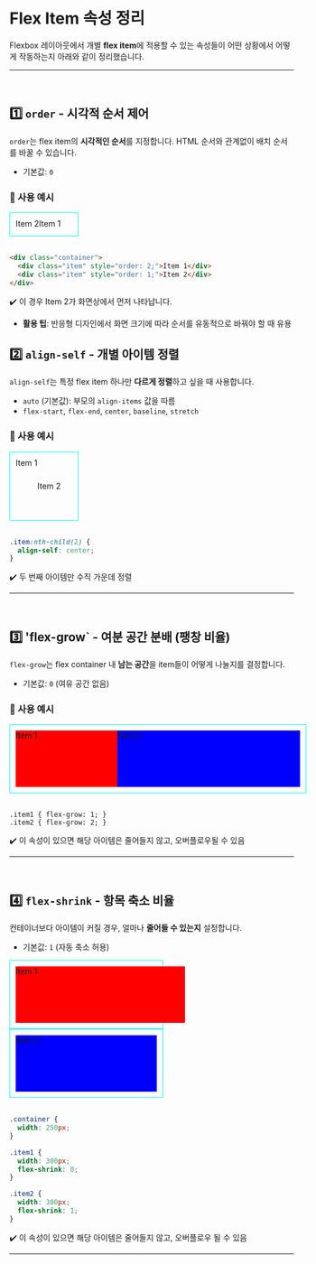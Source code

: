 # Flex Item 속성 정리
Flexbox 레이아웃에서 개별 **flex item**에 적용할 수 있는 속성들이 어떤 상황에서 어떻게 작동하는지 아래와 같이 정리했습니다.

---
<br>

## 1️⃣ `order` - 시각적 순서 제어
`order`는 flex item의 **시각적인 순서**를 지정합니다. HTML 순서와 관계없이 배치 순서를 바꿀 수 있습니다.

- 기본값: `0`

### 🧐 사용 예시
<div class="container" style="width: 100px; display:flex; height: 20px; border: 1px solid aqua; padding: 10px">
  <div class="item" style="order: 2;">Item 1</div>
  <div class="item" style="order: 1;">Item 2</div>
</div>

<br>

```html
<div class="container">
  <div class="item" style="order: 2;">Item 1</div>
  <div class="item" style="order: 1;">Item 2</div>
</div>
```

✔️ 이 경우 Item 2가 화면상에서 먼저 나타납니다.

- **활용 팁**: 반응형 디자인에서 화면 크기에 따라 순서를 유동적으로 바꿔야 할 때 유용

## 2️⃣ `align-self` - 개별 아이템 정렬
`align-self`는 특정 flex item 하나만 **다르게 정렬**하고 싶을 때 사용합니다.

- `auto` (기본값): 부모의 `align-items` 값을 따름
- `flex-start`, `flex-end`, `center`, `baseline`, `stretch`

### 🧐 사용 예시
<style>
.item2:nth-child(2) {
  align-self: center;
}
</style>

<div class="container" style="width: 100px; display:flex; height: 100px; border: 1px solid aqua; padding: 10px">
  <div class="item2">Item 1</div>
  <div class="item2">Item 2</div>
</div>

<br>

```css
.item:nth-child(2) {
  align-self: center;
}
```
✔️ 두 번째 아이템만 수직 가운데 정렬

---
<br>

## 3️⃣ 'flex-grow` - 여분 공간 분배 (팽창 비율)
`flex-grow`는 flex container 내 **남는 공간**을 item들이 어떻게 나눌지를 결정합니다.

- 기본값: `0` (여유 공간 없음)

### 🧐 사용 예시
<style>
.item3-1 { flex-grow: 1; background: red;}
.item3-2 { flex-grow: 2; background: blue;}
</style>

<div class="container" style="width: 100%; display:flex; height: 100px; border: 1px solid aqua; padding: 10px">
  <div class="item3-1">Item 1</div>
  <div class="item3-2">Item 2</div>
</div>

<br>

```
.item1 { flex-grow: 1; }
.item2 { flex-grow: 2; }
```

✔️ 이 속성이 있으면 해당 아이템은 줄어들지 않고, 오버플로우될 수 있음

---
<br>

## 4️⃣ `flex-shrink` - 항목 축소 비율
컨테이너보다 아이템이 커질 경우, 얼마나 **줄어들 수 있는지** 설정합니다.

- 기본값: `1` (자동 축소 허용)

<style>
.item4-1 { flex-shrink: 0; width: 300px; background: red;}
.item4-2 { flex-shrink: 1; width: 300px; background: blue;}
</style>

<div class="container" style="width: 250px; display:flex; height: 100px; border: 1px solid aqua; padding: 10px">
  <div class="item4-1">Item 1</div>
</div>

<div class="container" style="width: 250px; display:flex; height: 100px; border: 1px solid aqua; padding: 10px">
  <div class="item4-2">Item 2</div>
</div>

<br>

```css
.container {
  width: 250px;
}

.item1 {
  width: 300px;
  flex-shrink: 0;
}

.item2 {
  width: 300px;
  flex-shrink: 1;
}
```

✔️ 이 속성이 있으면 해당 아이템은 줄어들지 않고, 오버플로우 될 수 있음

---
<br>
